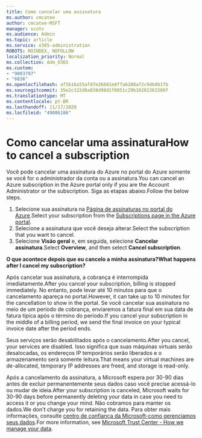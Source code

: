 ```yaml
---
title: Como cancelar uma assinatura
ms.author: cmcatee
author: cmcatee-MSFT
manager: scotv
ms.audience: Admin
ms.topic: article
ms.service: o365-administration
ROBOTS: NOINDEX, NOFOLLOW
localization_priority: Normal
ms.collection: Adm_O365
ms.custom:
- "9003797"
- "6836"
ms.openlocfilehash: af5b16a55afd7e26601e8ffa6288a72c94b9b1fb
ms.sourcegitcommit: 35e2c122d8a838d98d1f0851c29b16282261580f
ms.translationtype: MT
ms.contentlocale: pt-BR
ms.lasthandoff: 11/17/2020
ms.locfileid: "49086186"
---
```

# <a name="how-to-cancel-a-subscription"></a><span data-ttu-id="bee1a-102">Como cancelar uma assinatura</span><span class="sxs-lookup"><span data-stu-id="bee1a-102">How to cancel a subscription</span></span>

<span data-ttu-id="bee1a-103">Você pode cancelar uma assinatura do Azure no portal do Azure somente se você for o administrador da conta ou a assinatura.</span><span class="sxs-lookup"><span data-stu-id="bee1a-103">You can cancel an Azure subscription in the Azure portal only if you are the Account Administrator or the subscription.</span></span> <span data-ttu-id="bee1a-104">Siga as etapas abaixo.</span><span class="sxs-lookup"><span data-stu-id="bee1a-104">Follow the below steps.</span></span>

1. <span data-ttu-id="bee1a-105">Selecione sua assinatura na [Página de assinaturas no portal do Azure](https://ms.portal.azure.com/#blade/Microsoft_Azure_Billing/SubscriptionsBlade).</span><span class="sxs-lookup"><span data-stu-id="bee1a-105">Select your subscription from the [Subscriptions page in the Azure portal](https://ms.portal.azure.com/#blade/Microsoft_Azure_Billing/SubscriptionsBlade).</span></span>
2. <span data-ttu-id="bee1a-106">Selecione a assinatura que você deseja alterar.</span><span class="sxs-lookup"><span data-stu-id="bee1a-106">Select the subscription that you want to cancel.</span></span>
3. <span data-ttu-id="bee1a-107">Selecione **Visão geral** e, em seguida, selecione **Cancelar assinatura**.</span><span class="sxs-lookup"><span data-stu-id="bee1a-107">Select **Overview**, and then select **Cancel subscription**.</span></span>

<span data-ttu-id="bee1a-108">**O que acontece depois que eu cancelo a minha assinatura?**</span><span class="sxs-lookup"><span data-stu-id="bee1a-108">**What happens after I cancel my subscription?**</span></span>

<span data-ttu-id="bee1a-109">Após cancelar sua assinatura, a cobrança é interrompida imediatamente.</span><span class="sxs-lookup"><span data-stu-id="bee1a-109">After you cancel your subscription, billing is stopped immediately.</span></span> <span data-ttu-id="bee1a-110">No entanto, pode levar até 10 minutos para que o cancelamento apareça no portal.</span><span class="sxs-lookup"><span data-stu-id="bee1a-110">However, it can take up to 10 minutes for the cancellation to show in the portal.</span></span> <span data-ttu-id="bee1a-111">Se você cancelar sua assinatura no meio de um período de cobrança, enviaremos a fatura final em sua data de fatura típica após o término do período.</span><span class="sxs-lookup"><span data-stu-id="bee1a-111">If you cancel your subscription in the middle of a billing period, we send the final invoice on your typical invoice date after the period ends.</span></span>

<span data-ttu-id="bee1a-112">Seus serviços serão desabilitados após o cancelamento.</span><span class="sxs-lookup"><span data-stu-id="bee1a-112">After you cancel, your services are disabled.</span></span> <span data-ttu-id="bee1a-113">Isso significa que suas máquinas virtuais serão desalocadas, os endereços IP temporários serão liberados e o armazenamento será somente leitura.</span><span class="sxs-lookup"><span data-stu-id="bee1a-113">That means your virtual machines are de-allocated, temporary IP addresses are freed, and storage is read-only.</span></span>

<span data-ttu-id="bee1a-114">Após a cancelamento da assinatura, a Microsoft espera por 30-90 dias antes de excluir permanentemente seus dados caso você precise acessá-lo ou mudar de ideia.</span><span class="sxs-lookup"><span data-stu-id="bee1a-114">After your subscription is canceled, Microsoft waits for 30-90 days before permanently deleting your data in case you need to access it or you change your mind.</span></span> <span data-ttu-id="bee1a-115">Não cobramos para manter os dados.</span><span class="sxs-lookup"><span data-stu-id="bee1a-115">We don't charge you for retaining the data.</span></span> <span data-ttu-id="bee1a-116">Para obter mais informações, consulte [centro de confiança da Microsoft-como gerenciamos seus dados](https://www.microsoft.com/trust-center/privacy/data-management#leave).</span><span class="sxs-lookup"><span data-stu-id="bee1a-116">For more information, see [Microsoft Trust Center - How we manage your data](https://www.microsoft.com/trust-center/privacy/data-management#leave).</span></span>

